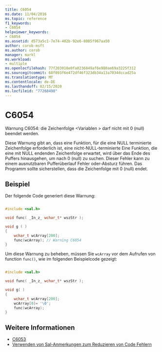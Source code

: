 ```yaml
---
title: C6054
ms.date: 11/04/2016
ms.topic: reference
f1_keywords:
- C6054
helpviewer_keywords:
- C6054
ms.assetid: d573a5c1-7e74-402b-92e6-8085f967aa50
author: corob-msft
ms.author: corob
manager: markl
ms.workload:
- multiple
ms.openlocfilehash: 77f203018e0fa0236849af6e980ae69a3225f312
ms.sourcegitcommit: 68f893f6e472df46f323db34a13a7034dccad25a
ms.translationtype: MT
ms.contentlocale: de-DE
ms.lasthandoff: 02/15/2020
ms.locfileid: "77268498"
---
```

# <a name="c6054"></a>C6054
Warnung C6054: die Zeichenfolge \<Variablen > darf nicht mit 0 (null) beendet werden.

 Diese Warnung gibt an, dass eine Funktion, für die eine NULL terminierte Zeichenfolge erforderlich ist, eine nicht-NULL-terminierte Eine Funktion, die eine mit NULL endenden Zeichenfolge erwartet, wird über das Ende des Puffers hinausgehen, um nach 0 (null) zu suchen. Dieser Fehler kann zu einem ausnutzbaren Pufferüberlauf Fehler oder-Absturz führen. Das Programm sollte sicherstellen, dass die Zeichenfolge mit 0 (null) endet.

## <a name="example"></a>Beispiel
 Der folgende Code generiert diese Warnung:

```cpp

#include <sal.h>

void func( _In_z_ wchar_t* wszStr );

void g ( )
{
    wchar_t wcArray[200];
    func(wcArray); // Warning C6054
}
```

 Um diese Warnung zu beheben, müssen Sie `wcArray` vor dem Aufrufen von function `func()`, wie im folgenden Beispielcode gezeigt:

```cpp

#include <sal.h>

void func( _In_z_ wchar_t* wszStr );

void g( )
{
    wchar_t wcArray[200];
    wcArray[0]= '\0';
    func(wcArray);
}
```

## <a name="see-also"></a>Weitere Informationen

- [C6053](../code-quality/c6053.md)
- [Verwenden von Sal-Anmerkungen zum Reduzieren von Code Fehlern](using-sal-annotations-to-reduce-c-cpp-code-defects.md)
